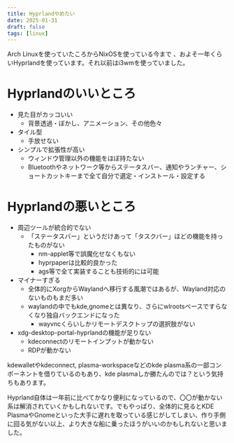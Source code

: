 ```yaml
---
title: Hyprlandやめたい
date: 2025-01-31
draft: false
tags: [linux]
---
```



Arch Linuxを使っていたころからNixOSを使っている今まで
、およそ一年くらいHyprlandを使っています。それ以前はi3wmを使っていました。

# Hyprlandのいいところ

- 見た目がカッコいい
  - 背景透過・ぼかし、アニメーション、その他色々
- タイル型
  - 手放せない
- シンプルで拡張性が高い
  - ウィンドウ管理以外の機能をほぼ持たない
  - Bluetoothやネットワーク等からステータスバー、通知やランチャー、ショートカットキーまで全て自分で選定・インストール・設定する

# Hyprlandの悪いところ

- 周辺ツールが統合的でない
  - 「ステータスバー」というだけあって「タスクバー」ほどの機能を持ったものがない
    - nm-applet等で誤魔化せなくもない
    - hyprpaperは比較的良かった
    - ags等で全て実装することも技術的には可能
- マイナーすぎる
  - 全体的にXorgからWaylandへ移行する風潮ではあるが、Wayland対応のないものもまだ多い
  - waylandの中でもkde,gnomeとは異なり、さらにwlrootsベースですらなくなり独自バックエンドになった
    - wayvncくらいしかリモートデスクトップの選択肢がない
- xdg-desktop-portal-hyprlandの機能が足りない
  - kdeconnectのリモートインプットが動かない
  - RDPが動かない

kdewalletやkdeconnect, plasma-workspaceなどのkde plasma系の一部コンポーネントを借りているのもあり、kde plasmaしか勝たんのでは？という気持ちもあります。

Hyprland自体は一年前に比べてかなり便利になっているので、〇〇が動かない系は解消されていくかもしれないです。でもやっぱり、全体的に見るとKDE PlasmaやGnomeといった大手に遅れを取っている感じがしてしまい、作り手側に回る気がない以上、より大きな船に乗ったほうがいいのかもしれないと思いました。
